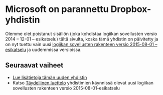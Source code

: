 <properties
    pageTitle="Dropbox-Connectorin avulla logiikan sovelluksissa | Sovelluksen Microsoft Azure-palvelu"
    description="Voit luoda ja määritä Dropbox yhdistimen tai API-sovellus ja käytä Azure-sovelluksen palvelun logiikan-sovelluksessa"
    authors="msftman"
    manager="erikre"
    editor=""
    services="logic-apps"
    documentationCenter=""/>

<tags
    ms.service="logic-apps"
    ms.workload="integration"
    ms.tgt_pltfrm="na"
    ms.devlang="na"
    ms.topic="article"
    ms.date="04/19/2016"
    ms.author="deonhe"/>

# <a name="weve-improved-the-dropbox-connector"></a>Microsoft on parannettu Dropbox-yhdistin 

Olemme olet poistanut sisällön (joka kohdistaa logiikan sovellusten versio 2014 – 12-01 – esikatselu) tältä sivulta, koska tämä yhdistin on päivitetty ja on nyt tuettu vain uusi [logiikan sovellusten rakenteen versio 2015-08-01 – esikatselu](./app-service-logic-schema-2015-08-01.md) ja uudemmissa versioissa. 


## <a name="next-steps"></a>Seuraavat vaiheet    

- [Lue lisätietoja tämän uuden yhdistin](../connectors/connectors-create-api-dropbox.md)
- Katso [Täydellinen luettelo](../connectors/apis-list.md) yhdistimien käynnissä olevat uusi logiikan sovellusten rakenteen versio 2015-08-01-esikatselu  